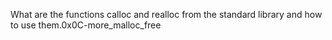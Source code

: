 What are the functions calloc and realloc from the standard library and how to use them.0x0C-more_malloc_free
